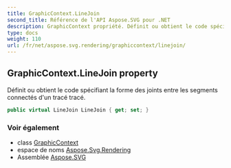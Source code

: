 ```yaml
---
title: GraphicContext.LineJoin
second_title: Référence de l'API Aspose.SVG pour .NET
description: GraphicContext propriété. Définit ou obtient le code spécifiant la forme des joints entre les segments connectés dun tracé tracé.
type: docs
weight: 110
url: /fr/net/aspose.svg.rendering/graphiccontext/linejoin/
---
```

## GraphicContext.LineJoin property

Définit ou obtient le code spécifiant la forme des joints entre les segments connectés d'un tracé tracé.

```csharp
public virtual LineJoin LineJoin { get; set; }
```

### Voir également

* class [GraphicContext](../)
* espace de noms [Aspose.Svg.Rendering](../../graphiccontext/)
* Assemblée [Aspose.SVG](../../../)



